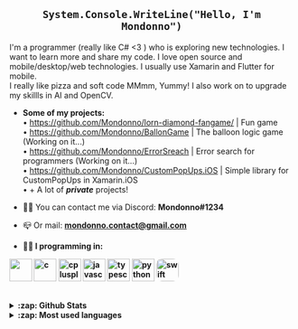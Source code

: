 <link rel="stylesheet" href="https://raw.githubusercontent.com/Mondonno/Mondonno/master/mondonno-readme.css">

<h2 align="center"><code>System.Console.WriteLine("Hello, I'm Mondonno")</code></h1>
<p align="left">I'm a programmer (really like C# <3 ) who is exploring new technologies. I want to learn more and share my code. I love open source and mobile/desktop/web technologies. I usually use Xamarin and Flutter for mobile.<br>I really like pizza and soft code MMmm, Yummy! I also work on to upgrade my skillls in AI and OpenCV.</p>

  - **Some of my projects:** <br>
    • <a href="https://github.com/Mondonno/lorn-diamond-fangame/tree/update-mondonno">https://github.com/Mondonno/lorn-diamond-fangame/</a> | Fun game<br>
    • https://github.com/Mondonno/BallonGame | The balloon logic game (Working on it...)<br>
    • https://github.com/Mondonno/ErrorSreach | Error search for programmers (Working on it...)<br>
    • https://github.com/Mondonno/CustomPopUps.iOS | Simple library for CustomPopUps in Xamarin.iOS
    <br>• + A lot of ***private*** projects!
  
  - 🤷‍♂️ You can contact me via Discord: **Mondonno#1234**
  - 📪 Or mail: <a href="mailto:mondonno.contact@gmail.com"><b>mondonno.contact@gmail.com<b></a>
  
  - 👨‍💻 I programming in:
<p algin="left" id="langs">
  <img width="40" height="40" src="https://cdn.worldvectorlogo.com/logos/c--4.svg">
  <img src="https://logodix.com/logo/640491.png" alt="c" width="40" height="40"/> <img src="https://upload.wikimedia.org/wikipedia/commons/thumb/1/18/ISO_C%2B%2B_Logo.svg/1200px-ISO_C%2B%2B_Logo.svg.png" alt="cplusplus" width="40" height="40"/>
  <img src="https://upload.wikimedia.org/wikipedia/commons/thumb/9/99/Unofficial_JavaScript_logo_2.svg/1200px-Unofficial_JavaScript_logo_2.svg.png" alt="javascript" width="40" height="40"/>
  <img src="https://cdn.discordapp.com/attachments/757922151524335626/798350013109370911/ts-logo-256.png" alt="typescript" width="40" height="40"/>
  <img src="https://seeklogo.com/images/P/python-logo-A32636CAA3-seeklogo.com.png" alt="python" width="40" height="40"/>
  <img src="https://developer.apple.com/swift/images/swift-og.png" alt="swift" width="40" height="40" style="border-radius: 10px;">
  
  </p>
  <br>
  <details>
  <summary>:zap: Github <b>Stats</b></summary>
  <br>
  <img src="https://github-readme-stats.vercel.app/api?username=Mondonno&&show_icons=true&title_color=222222&icon_color=03A87C&text_color=333333&bg_color=ffffff">
</details>

<details>
  <summary>:zap: <b>Most</b> used <b>languages</b></summary>
  <br>
  <img src="https://github-readme-stats.vercel.app/api/top-langs/?username=Mondonno&layout=compact&bg_color=ffffff&text_color=333333&title_color=222222">
</details>
  


